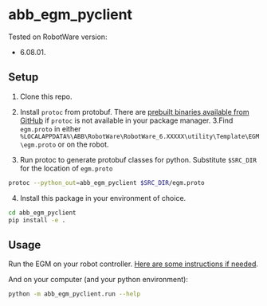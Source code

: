 # abb_egm_pyclient

Tested on RobotWare version:

- 6.08.01.

## Setup

1. Clone this repo.
2. Install `protoc` from protobuf. There are [prebuilt binaries available from
   GitHub](https://github.com/protocolbuffers/protobuf/releases/latest) if `protoc` is not available in your package manager.
   3.Find `egm.proto` in either
   `%LOCALAPPDATA%\ABB\RobotWare\RobotWare_6.XXXXX\utility\Template\EGM\egm.proto`
   or on the robot.

3. Run protoc to generate protobuf classes for python. Substitute `$SRC_DIR` for
   the location of `egm.proto`

```bash
protoc --python_out=abb_egm_pyclient $SRC_DIR/egm.proto
```

4. Install this package in your environment of choice.

```bash
cd abb_egm_pyclient
pip install -e .
```

## Usage

Run the EGM on your robot controller. [Here are some instructions if needed](https://gitlab.control.lth.se/tetov/abb_egm_instructions).

And on your computer (and your python environment):

```bash
python -m abb_egm_pyclient.run --help
```
